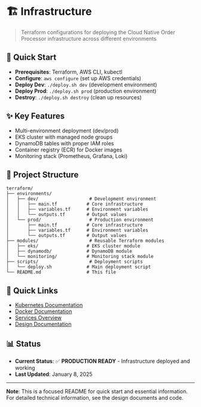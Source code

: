 # 🏗️ Infrastructure

> Terraform configurations for deploying the Cloud Native Order Processor infrastructure across different environments

## 🚀 Quick Start
- **Prerequisites**: Terraform, AWS CLI, kubectl
- **Configure**: `aws configure` (set up AWS credentials)
- **Deploy Dev**: `./deploy.sh dev` (development environment)
- **Deploy Prod**: `./deploy.sh prod` (production environment)
- **Destroy**: `./deploy.sh destroy` (clean up resources)

## ✨ Key Features
- Multi-environment deployment (dev/prod)
- EKS cluster with managed node groups
- DynamoDB tables with proper IAM roles
- Container registry (ECR) for Docker images
- Monitoring stack (Prometheus, Grafana, Loki)

## 📁 Project Structure
```
terraform/
├── environments/
│   ├── dev/                   # Development environment
│   │   ├── main.tf           # Core infrastructure
│   │   ├── variables.tf      # Environment variables
│   │   └── outputs.tf        # Output values
│   └── prod/                  # Production environment
│       ├── main.tf           # Core infrastructure
│       ├── variables.tf      # Environment variables
│       └── outputs.tf        # Output values
├── modules/                   # Reusable Terraform modules
│   ├── eks/                  # EKS cluster module
│   ├── dynamodb/             # DynamoDB module
│   └── monitoring/           # Monitoring stack module
├── scripts/                   # Deployment scripts
│   └── deploy.sh             # Main deployment script
└── README.md                 # This file
```

## 🔗 Quick Links
- [Kubernetes Documentation](../kubernetes/README.md)
- [Docker Documentation](../docker/README.md)
- [Services Overview](../services/README.md)
- [Design Documentation](../docs/design-docs/kubernetes-design.md)

## 📊 Status
- **Current Status**: ✅ **PRODUCTION READY** - Infrastructure deployed and working
- **Last Updated**: January 8, 2025

---

**Note**: This is a focused README for quick start and essential information. For detailed technical information, see the design documents and code.